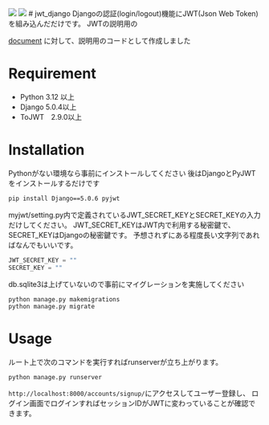 <p style="display: inline">
<img src="https://img.shields.io/badge/-Python-3776AB.svg?logo=python&style=plastic">
<img src="https://img.shields.io/badge/-Django-092E20.svg?logo=django&style=plastic">
</p>
# jwt_django
Djangoの認証(login/logout)機能にJWT(Json Web Token)を組み込んだだけです。
JWTの説明用の 

[document](https://qiita.com/hsano43/items/509544025882f852aa62)
に対して、説明用のコードとして作成しました

# Requirement
* Python 3.12 以上
* Django 5.0.4以上
* ToJWT　2.9.0以上

# Installation
Pythonがない環境なら事前にインストールしてください
後はDjangoとPyJWTをインストールするだけです
```bash
pip install Django==5.0.6 pyjwt
```

myjwt/setting.py内で定義されているJWT_SECRET_KEYとSECRET_KEYの入力だけしてください。
JWT_SECRET_KEYはJWT内で利用する秘密鍵で、SECRET_KEYはDjangoの秘密鍵です。
予想されずにある程度長い文字列であればなんでもいいです。
```python
JWT_SECRET_KEY = ""
SECRET_KEY = ""
```

db.sqlite3は上げていないので事前にマイグレーションを実施してください
```bash
python manage.py makemigrations 
python manage.py migrate
```

# Usage

ルート上で次のコマンドを実行すればrunserverが立ち上がります。
```
python manage.py runserver
```

```http://localhost:8000/accounts/signup/```にアクセスしてユーザー登録し、
ログイン画面でログインすればセッションIDがJWTに変わっていることが確認できます。
